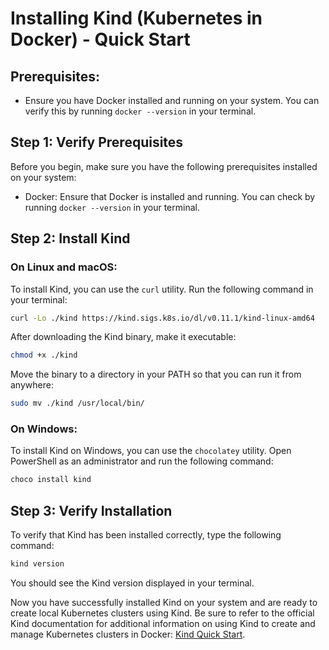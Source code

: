 # Installing Kind (Kubernetes in Docker) - Quick Start

## Prerequisites:
- Ensure you have Docker installed and running on your system. You can verify this by running `docker --version` in your terminal.

## Step 1: Verify Prerequisites

Before you begin, make sure you have the following prerequisites installed on your system:

- Docker: Ensure that Docker is installed and running. You can check by running `docker --version` in your terminal.

## Step 2: Install Kind

### On Linux and macOS:

To install Kind, you can use the `curl` utility. Run the following command in your terminal:

```bash
curl -Lo ./kind https://kind.sigs.k8s.io/dl/v0.11.1/kind-linux-amd64
```

After downloading the Kind binary, make it executable:

```bash
chmod +x ./kind
```

Move the binary to a directory in your PATH so that you can run it from anywhere:

```bash
sudo mv ./kind /usr/local/bin/
```

### On Windows:

To install Kind on Windows, you can use the `chocolatey` utility. Open PowerShell as an administrator and run the following command:

```bash
choco install kind
```

## Step 3: Verify Installation

To verify that Kind has been installed correctly, type the following command:

```bash
kind version
```

You should see the Kind version displayed in your terminal.

Now you have successfully installed Kind on your system and are ready to create local Kubernetes clusters using Kind. Be sure to refer to the official Kind documentation for additional information on using Kind to create and manage Kubernetes clusters in Docker: [Kind Quick Start](https://kind.sigs.k8s.io/docs/user/quick-start/#installation).
